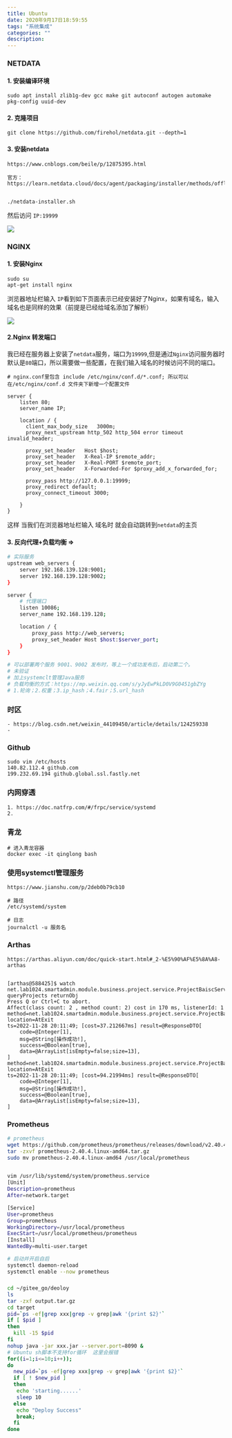 ```yaml
---
title: Ubuntu
date: 2020年9月17日18:59:55
tags: "系统集成"
categories: ""
description: 
---
```




### NETDATA

#### 1. 安装编译环境

```
sudo apt install zlib1g-dev gcc make git autoconf autogen automake pkg-config uuid-dev
```

#### 2. 克隆项目

```
git clone https://github.com/firehol/netdata.git --depth=1
```

#### 3. 安装netdata

```
https://www.cnblogs.com/beile/p/12875395.html

官方：https://learn.netdata.cloud/docs/agent/packaging/installer/methods/offline


./netdata-installer.sh
```

然后访问 `IP:19999` 

![](https://i.loli.net/2020/09/23/Zp2AJqzlKPSaW7E.png)



### NGINX

#### 1. 安装Nginx

```
sudo su
apt-get install nginx
```

浏览器地址栏输入 `IP`看到如下页面表示已经安装好了Nginx，如果有域名，输入域名也是同样的效果（前提是已经给域名添加了解析）

![](https://i.loli.net/2020/09/23/45jPeQEu2TCoOyb.png)

#### 2.Nginx 转发端口

我已经在服务器上安装了`netdata`服务，端口为`19999`,但是通过`Nginx`访问服务器时默认是`80`端口，所以需要做一些配置，在我们输入域名的时候访问不同的端口。

```
# nginx.conf里包含	include /etc/nginx/conf.d/*.conf; 所以可以在/etc/nginx/conf.d 文件夹下新增一个配置文件

server {
    listen 80;
    server_name IP;

    location / {
      client_max_body_size   3000m;
      proxy_next_upstream http_502 http_504 error timeout invalid_header;

      proxy_set_header   Host $host;
      proxy_set_header   X-Real-IP $remote_addr;
      proxy_set_header   X-Real-PORT $remote_port;
      proxy_set_header   X-Forwarded-For $proxy_add_x_forwarded_for;

      proxy_pass http://127.0.0.1:19999;
      proxy_redirect default;
      proxy_connect_timeout 3000;

    }
}
```


这样 当我们在浏览器地址栏输入 域名时 就会自动跳转到`netdata`的主页

#### 3. 反向代理+负载均衡 => 

``` sh
# 实际服务
upstream web_servers {
	server 192.168.139.128:9001;
	server 192.168.139.128:9002;
}

server {
	# 代理端口
	listen 10086;
	server_name 192.168.139.128;

	location / {
		proxy_pass http://web_servers;
		proxy_set_header Host $host:$server_port;
	}
}

# 可以部署两个服务 9001、9002 发布时，等上一个成功发布后，启动第二个。
# 未验证
# 加上systemclt管理Java服务
# 负载均衡的方式：https://mp.weixin.qq.com/s/yJyEwPkLD0V9G0451gbZYg
# 1.轮询；2.权重；3.ip_hash；4.fair；5.url_hash
```

### 时区
	- https://blog.csdn.net/weixin_44109450/article/details/124259338
	- 
### Github

	sudo vim /etc/hosts
	140.82.112.4 github.com  
	199.232.69.194 github.global.ssl.fastly.net


### 内网穿透

```
1. https://doc.natfrp.com/#/frpc/service/systemd
2. 
```


### 青龙

```
# 进入青龙容器
docker exec -it qinglong bash
```


### 使用systemctl管理服务

```
https://www.jianshu.com/p/2deb0b79cb10

# 路径
/etc/systemd/system

# 日志
journalctl -u 服务名

```


### Arthas

```
https://arthas.aliyun.com/doc/quick-start.html#_2-%E5%90%AF%E5%8A%A8-arthas


[arthas@588425]$ watch net.lab1024.smartadmin.module.business.project.service.ProjectBaiscService queryProjects returnObj
Press Q or Ctrl+C to abort.
Affect(class count: 2 , method count: 2) cost in 170 ms, listenerId: 1
method=net.lab1024.smartadmin.module.business.project.service.ProjectBaiscService.queryProjects location=AtExit
ts=2022-11-28 20:11:49; [cost=37.212667ms] result=@ResponseDTO[
    code=@Integer[1],
    msg=@String[操作成功!],
    success=@Boolean[true],
    data=@ArrayList[isEmpty=false;size=13],
]
method=net.lab1024.smartadmin.module.business.project.service.ProjectBaiscService$$EnhancerBySpringCGLIB$$2f00139f.queryProjects location=AtExit
ts=2022-11-28 20:11:49; [cost=94.21994ms] result=@ResponseDTO[
    code=@Integer[1],
    msg=@String[操作成功!],
    success=@Boolean[true],
    data=@ArrayList[isEmpty=false;size=13],
]

```



### Prometheus

``` sh
# prometheus
wget https://github.com/prometheus/prometheus/releases/download/v2.40.4/prometheus-2.40.4.linux-amd64.tar.gz
tar -zxvf prometheus-2.40.4.linux-amd64.tar.gz
sudo mv prometheus-2.40.4.linux-amd64 /usr/local/prometheus


vim /usr/lib/systemd/system/prometheus.service
[Unit]
Description=prometheus
After=network.target 

[Service]
User=prometheus
Group=prometheus
WorkingDirectory=/usr/local/prometheus
ExecStart=/usr/local/prometheus/prometheus
[Install]
WantedBy=multi-user.target

# 启动并开启自启
systemctl daemon-reload
systemctl enable --now prometheus									


```









##### 
```sh
cd ~/gitee_go/deoloy
ls
tar -zxf output.tar.gz
cd target
pid=`ps -ef|grep xxx|grep -v grep|awk '{print $2}'`
if [ $pid ]
then
  kill -15 $pid  
fi
nohup java -jar xxx.jar --server.port=8090 &
# Ubuntu sh脚本不支持for循环  这里会报错
for((i=1;i<=10;i++));
do
  new_pid=`ps -ef|grep xxx|grep -v grep|awk '{print $2}'`
  if [ ! $new_pid ]
  then
   echo 'starting......'
   sleep 10
  else
   echo "Deploy Success"
   break;
  fi
done

```































